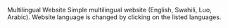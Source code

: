 Multilingual Website 
Simple multilingual website (English, Swahili, Luo, Arabic). Website language is changed by clicking on the listed languages.